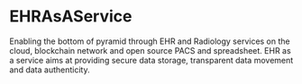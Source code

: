 # EHRAsAService
Enabling the bottom of pyramid through EHR and Radiology services on the cloud, blockchain network and open source PACS and spreadsheet. EHR as a service aims at providing secure data storage, transparent data movement and data authenticity. 
